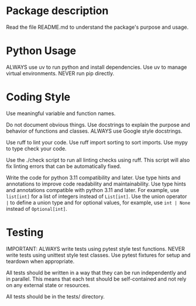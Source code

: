 # Package description

Read the file README.md to understand the package's purpose and usage.

# Python Usage

ALWAYS use uv to run python and install dependencies. Use uv to manage virtual environments. NEVER run pip directly.

# Coding Style

Use meaningful variable and function names.

Do not document obvious things. Use docstrings to explain the purpose and behavior of functions and classes. ALWAYS use Google style docstrings.

Use ruff to lint your code. Use ruff import sorting to sort imports. Use mypy to type check your code.

Use the ./check script to run all linting checks using ruff. This script will also fix linting errors that can be automatically fixed.

Write the code for python 3.11 compatibility and later. Use type hints and annotations to improve code readability and maintainability. Use type hints and annotations compatible with python 3.11 and later. For example, use `list[int]` for a list of integers instead of `List[int]`. Use the union operator `|` to define a union type and for optional values, for example, use `int | None` instead of `Optional[int]`.

# Testing

IMPORTANT: ALWAYS write tests using pytest style test functions. NEVER write tests using unittest style test classes. Use pytest fixtures for setup and teardown when appropriate.

All tests should be written in a way that they can be run independently and in parallel. This means that each test should be self-contained and not rely on any external state or resources.

All tests should be in the tests/ directory.
